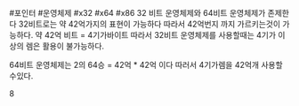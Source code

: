#포인터 #운영체제 #x32 #x64 #x86
32 비트 운영체제와 64비트 운영체제가 존제한다
32비트로는 약 42억가지의 표현이 가능하다
따라서 42억번지 까지 가르키는것이 가능하다.
약 42억 비트 = 4기가바이트
따라서 32비트 운영체제를 사용할때는 4기가 이상의 렘은
활용이 불가능하다.

64비트 운영체제는 2의 64승 = 42억 * 42억 이다
따러서 4기가렘을 42억개 사용할수있다.

8